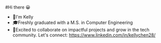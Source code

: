 #Hi there 😀
- 🥳I'm Kelly
- 🎓Freshly graduated with a M.S. in Computer Engineering
- 💭Excited to collaborate on impactful projects and grow in the tech community. Let's connect: https://www.linkedin.com/in/kellychen28/
